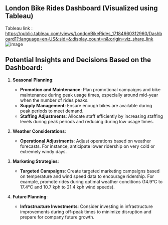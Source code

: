 ## London Bike Rides Dashboard (Visualized using Tableau)
Tableau link : https://public.tableau.com/views/LondonBikeRides_17184660312960/Dashboard1?:language=en-US&:sid=&:display_count=n&:origin=viz_share_link
![image](https://github.com/MatthewEvansH/London-Bike-Rides-Visualization/assets/85978388/c8caed4c-ee07-4dc6-9f00-300765539c0c)

## Potential Insights and Decisions Based on the Dashboard:
1. **Seasonal Planning**:
    - **Promotion and Maintenance**: Plan promotional campaigns and bike maintenance during peak usage times, especially around mid-year when the number of rides peaks.
    - **Supply Management**: Ensure enough bikes are available during peak periods to meet demand.
    - **Staffing Adjustments**: Allocate staff efficiently by increasing staffing levels during peak periods and reducing during low usage times.

2. **Weather Considerations**:
    - **Operational Adjustments**: Adjust operations based on weather forecasts. For instance, anticipate lower ridership on very cold or extremely windy days.

3. **Marketing Strategies**:
    - **Targeted Campaigns**: Create targeted marketing campaigns based on temperature and wind speed data to encourage ridership. For example, promote rides during optimal weather conditions (14.9°C to 17.4°C and 10.7 kph to 21.4 kph wind speeds).

4. **Future Planning**:
    - **Infrastructure Investments**: Consider investing in infrastructure improvements during off-peak times to minimize disruption and prepare for company future growth.

